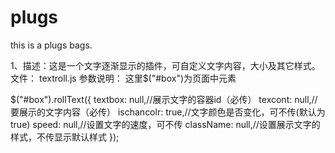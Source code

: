 # plugs
this is a plugs bags.

1、描述：这是一个文字逐渐显示的插件，可自定义文字内容，大小及其它样式。
文件： textroll.js
参数说明：
这里$("#box")为页面中元素

$("#box").rollText({
	textbox: null,//展示文字的容器id（必传）
	texcont: null,//要展示的文字内容（必传）
	ischancolr: true,//文字颜色是否变化，可不传(默认为true)
	speed: null,//设置文字的速度，可不传
	className: null,//设置展示文字的样式，不传显示默认样式
});